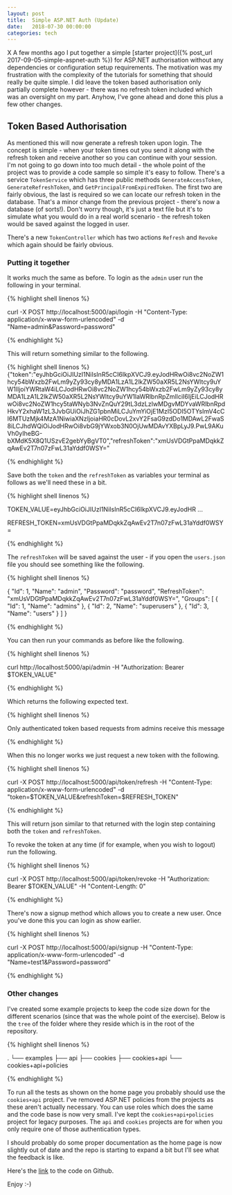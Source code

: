 ```yaml
---
layout: post
title:  Simple ASP.NET Auth (Update)
date:   2018-07-30 00:00:00
categories: tech
---
```


X A few months ago I put together a simple [starter project]({% post_url 2017-09-05-simple-aspnet-auth %}) for ASP.NET authorisation without any dependencies or configuration setup requirements. The motivation was my frustration with the complexity of the tutorials for something that should really be quite simple. I did leave the token based authorisation only partially complete however - there was no refresh token included which was an oversight on my part. Anyhow, I've gone ahead and done this plus a few other changes.

## Token Based Authorisation

As mentioned this will now generate a refresh token upon login. The concept is simple - when your token times out you send it along with the refresh token and receive another so you can continue with your session. I'm not going to go down into too much detail - the whole point of the project was to provide a code sample so simple it's easy to follow. There's a service ```TokenService``` which has three public methods ```GenerateAccessToken```, ```GenerateRefreshToken```, and ```GetPrincipalFromExpiredToken```. The first two are fairly obvious, the last is required so we can locate our refresh token in the database. That's a minor change from the previous project - there's now a database (of sorts!). Don't worry though, it's just a text file but it's to simulate what you would do in a real world scenario - the refresh token would be saved against the logged in user.

There's a new ```TokenController``` which has two actions ```Refresh``` and ```Revoke``` which again should be fairly obvious.

### Putting it together

It works much the same as before. To login as the ```admin``` user run the following in your terminal.

{% highlight shell linenos %}

curl -X POST http://localhost:5000/api/login -H "Content-Type: application/x-www-form-urlencoded" -d "Name=admin&Password=password"

{% endhighlight %}

This will return something similar to the following.

{% highlight shell linenos %}
{"token":"eyJhbGciOiJIUzI1NiIsInR5cCI6IkpXVCJ9.eyJodHRwOi8vc2NoZW1hcy54bWxzb2FwLm9yZy93cy8yMDA1LzA1L2lkZW50aXR5L2NsYWltcy9uYW1lIjoiYWRtaW4iLCJodHRwOi8vc2NoZW1hcy54bWxzb2FwLm9yZy93cy8yMDA1LzA1L2lkZW50aXR5L2NsYWltcy9uYW1laWRlbnRpZmllciI6IjEiLCJodHRwOi8vc2NoZW1hcy5taWNyb3NvZnQuY29tL3dzLzIwMDgvMDYvaWRlbnRpdHkvY2xhaW1zL3JvbGUiOiJhZG1pbnMiLCJuYmYiOjE1MzI5ODI5OTYsImV4cCI6MTUzMjk4MzA1NiwiaXNzIjoiaHR0cDovL2xvY2FsaG9zdDo1MDAwL2FwaS8iLCJhdWQiOiJodHRwOi8vbG9jYWxob3N0OjUwMDAvYXBpLyJ9.PwL9AKuVh0yIheBG-bXMdK5X8Q1USzvE2gebYyBgVT0","refreshToken":"xmUsVDGtPpaMDqkkZqAwEv2T7n07zFwL31aYddf0WSY="

{% endhighlight %}

Save both the ```token``` and the ```refreshToken``` as variables your terminal as follows as we'll need these in a bit.

{% highlight shell linenos %}

TOKEN_VALUE=eyJhbGciOiJIUzI1NiIsInR5cCI6IkpXVCJ9.eyJodHR ...

REFRESH_TOKEN=xmUsVDGtPpaMDqkkZqAwEv2T7n07zFwL31aYddf0WSY=

{% endhighlight %}

The ```refreshToken``` will be saved against the user - if you open the ```users.json``` file you should see something like the following.

{% highlight shell linenos %}

{
  "Id": 1,
  "Name": "admin",
  "Password": "password",
  "RefreshToken": "xmUsVDGtPpaMDqkkZqAwEv2T7n07zFwL31aYddf0WSY=",
  "Groups": [
    {
      "Id": 1,
      "Name": "admins"
    },
    {
      "Id": 2,
      "Name": "superusers"
    },
    {
      "Id": 3,
      "Name": "users"
    }
  ]
}

{% endhighlight %}

You can then run your commands as before like the following.

{% highlight shell linenos %}

curl http://localhost:5000/api/admin -H "Authorization: Bearer $TOKEN_VALUE"

{% endhighlight %}

Which returns the following expected text.

{% highlight shell linenos %}

Only authenticated token based requests from admins receive this message

{% endhighlight %}

When this no longer works we just request a new token with the following.

{% highlight shell linenos %}

curl -X POST http://localhost:5000/api/token/refresh -H "Content-Type: application/x-www-form-urlencoded" -d "token=$TOKEN_VALUE&refreshToken=$REFRESH_TOKEN"

{% endhighlight %}

This will return json similar to that returned with the login step containing both the ```token``` and ```refreshToken```.

To revoke the token at any time (if for example, when you wish to logout) run the following.

{% highlight shell linenos %}

curl -X POST http://localhost:5000/api/token/revoke -H "Authorization: Bearer $TOKEN_VALUE" -H "Content-Length: 0"

{% endhighlight %}

There's now a signup method which allows you to create a new user. Once you've done this you can login as show earlier.

{% highlight shell linenos %}

curl -X POST http://localhost:5000/api/signup -H "Content-Type: application/x-www-form-urlencoded" -d "Name=test1&Password=password"

{% endhighlight %}

### Other changes

I've created some example projects to keep the code size down for the different scenarios (since that was the whole point of the exercise). Below is the ```tree``` of the folder where they reside which is in the root of the repository.

{% highlight shell linenos %}

.
└── examples
    ├── api
    ├── cookies
    ├── cookies+api
    └── cookies+api+policies

{% endhighlight %}

To run all the tests as shown on the home page you probably should use the ```cookies+api``` project. I've removed ASP.NET policies from the projects as these aren't actually necessary. You can use roles which does the same and the code base is now very small. I've kept the ```cookies+api+policies``` project for legacy purposes. The ```api``` and ```cookies``` projects are for when you only require one of those authentication types.

I should probably do some proper documentation as the home page is now slightly out of date and the repo is starting to expand a bit but I'll see what the feedback is like.

Here's the [link](https://github.com/matthewblott/simple_aspnet_auth) to the code on Github.

Enjoy :-)